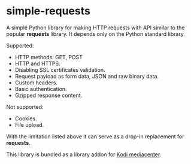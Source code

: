 # simple-requests

A simple Python library for making HTTP requests with API similar to the popular **requests** library.
It depends only on the Python standard library.

Supported:
* HTTP methods: GET, POST
* HTTP and HTTPS.
* Disabling SSL certificates validation.
* Request payload as form data, JSON and raw binary data.
* Custom headers.
* Basic authentication.
* Gzipped response content.

Not supported:
* Cookies.
* File upload.

With the limitation listed above it can serve as a drop-in replacement for **requests**.

This library is bundled as a library addon for [Kodi mediacenter](https://github.com/xbmc/xbmc).
